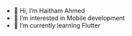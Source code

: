 - 👋 Hi, I’m Haitham Ahmed
- 👀 I’m interested in Mobile development
- 🌱 I’m currently learning Flutter


<!---
HaithamAhmed01/HaithamAhmed01 is a ✨ special ✨ repository because its `README.md` (this file) appears on your GitHub profile.
You can click the Preview link to take a look at your changes.
--->
